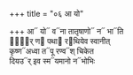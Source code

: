 +++
title = "०६ आ यो"

+++
आ᳓ यो᳓ व᳓ना तातृषाणो᳓ न᳓ भा᳓ति  
वा᳐᳓र् ण᳓ पथा᳓ र᳓थियेव स्वानीत्  
कृष्ण᳓अध्वा त᳓पू रण्व᳓श् चिकेत  
दियउ᳓र् इव स्म᳓यमानो न᳓भोभिः